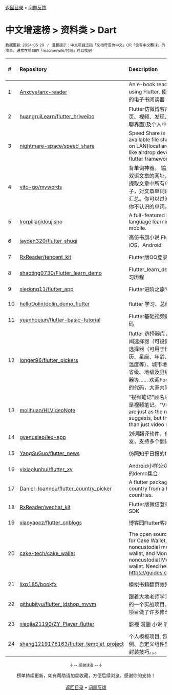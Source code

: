 <a href="https://github.com/GrowingGit/GitHub-Chinese-Top-Charts#github中文排行榜">返回目录</a> • <a href="/content/docs/feedback.md">问题反馈</a>

# 中文增速榜 > 资料类 > Dart
<sub>数据更新: 2024-05-29&nbsp;&nbsp;&nbsp;/&nbsp;&nbsp;&nbsp;温馨提示：中文项目泛指「文档母语为中文」OR「含有中文翻译」的项目，通常在项目的「readme/wiki/官网」可以找到</sub>

|#|Repository|Description|Stars|Average daily growth|Updated|
|:-|:-|:-|:-|:-|:-|
|1|[Anxcye/anx-reader](https://github.com/Anxcye/anx-reader)|An e-book reader written using Flutter. 使用Flutter编写的电子书阅读器|757|12|2024-05-27|
|2|[huangruiLearn/flutter_hrlweibo](https://github.com/huangruiLearn/flutter_hrlweibo)|Flutter仿微博客户端,  包含首页、视频、发现、消息(仿微博聊界面)及个人中心模块|2765|2|2024-05-22|
|3|[nightmare-space/speed_share](https://github.com/nightmare-space/speed_share)|Speed Share is a highly available file sharing terminal on LAN(local area network) like airdrop developed by flutter framework.|855|1|2024-05-24|
|4|[vito-go/mywords](https://github.com/vito-go/mywords)|背单词神器。 输入一个英语或双语文章的网址，本工具将自动提取文章中所有单词及其所在句子，对文章单词进行去重、统计汇总。你可以过滤筛选只显示出你不认识的单词。|142|1|2024-04-29|
|5|[lrorpilla/jidoujisho](https://github.com/lrorpilla/jidoujisho)|A full-featured immersion language learning suite for mobile.|777|1|2024-03-08|
|6|[jayden320/flutter_shuqi](https://github.com/jayden320/flutter_shuqi)|高仿书旗小说 Flutter版，支持iOS、Android|2691|1|2023-12-18|
|7|[RxReader/tencent_kit](https://github.com/RxReader/tencent_kit)|Flutter版QQ登录/分享|234|0|2024-02-23|
|8|[shaoting0730/Flutter_learn_demo](https://github.com/shaoting0730/Flutter_learn_demo)|Flutter_learn_demo  Flutter学习历程|199|0|2024-05-16|
|9|[xiedong11/flutter_app](https://github.com/xiedong11/flutter_app)|Flutter进阶之旅专栏|98|0|2024-02-02|
|10|[helloDolin/dolin_demo_flutter](https://github.com/helloDolin/dolin_demo_flutter)|flutter 学习、总结、提高|10|0|2024-05-25|
|11|[yuanhoujun/flutter-basic-tutorial](https://github.com/yuanhoujun/flutter-basic-tutorial)|Flutter基础视频教程课件以及源码|6|0|2024-05-09|
|12|[longer96/flutter_pickers](https://github.com/longer96/flutter_pickers)|flutter 选择器库，包括日期及时间选择器（可设置范围）、单项选择器（可用于性别、民族、学历、星座、年龄、身高、体重、温度等）、城市地址选择器（分省级、地级及县级）、多项选择器等…… 欢迎Fork & pr贡献您的代码，大家共同学习|274|0|2023-11-29|
|13|[molihuan/HLVideoNote](https://github.com/molihuan/HLVideoNote)|"视频笔记"顾名思义，但不仅仅是视频笔记。"Video notes" are just as the name suggests, but they are more than just video notes.|14|0|2024-05-24|
|14|[gvenusleo/lex-app](https://github.com/gvenusleo/lex-app)|划词翻译软件，使用 Flutter 开发，支持多个翻译模型|14|0|2024-03-04|
|15|[YangSuGuo/flutter_news](https://github.com/YangSuGuo/flutter_news)|仿照知乎日报的flutter项目|7|0|2024-03-04|
|16|[yixiaolunhui/flutter_xy](https://github.com/yixiaolunhui/flutter_xy)|Android小样公众号对应Flutter的demo集合|28|0|2024-05-18|
|17|[Daniel-Ioannou/flutter_country_picker](https://github.com/Daniel-Ioannou/flutter_country_picker)|A flutter package to select a country from a list of countries.|106|0|2024-05-20|
|18|[RxReader/wechat_kit](https://github.com/RxReader/wechat_kit)|Flutter版微信登录/分享/支付 SDK|690|0|2024-04-08|
|19|[xiaoyaocz/flutter_cnblogs](https://github.com/xiaoyaocz/flutter_cnblogs)|博客园Flutter客户端|111|0|2023-12-07|
|20|[cake-tech/cake_wallet](https://github.com/cake-tech/cake_wallet)|The open source repository for Cake Wallet, a noncustodial multi-currency wallet, and Monero.com, a noncustodial Monero-only wallet. Need help? Check out https://guides.cakewallet.com|548|0|2024-05-28|
|21|[lixp185/bookfx](https://github.com/lixp185/bookfx)|模拟书籍翻页效果|67|0|2023-12-07|
|22|[githubityu/flutter_jdshop_mvvm](https://github.com/githubityu/flutter_jdshop_mvvm)|跟着大地老师学习的,模仿京东的一个实战项目，但是根据实际项目做了许多修改和优化|52|0|2024-01-03|
|23|[xiaojia21190/ZY_Player_flutter](https://github.com/xiaojia21190/ZY_Player_flutter)|影视 漫画 小说 听书 |68|0|2024-03-07|
|24|[shang1219178163/flutter_templet_project](https://github.com/shang1219178163/flutter_templet_project)| 个人模板项目, 包含组件使用示例、自定义组件封装、代码优化封装技巧。。。|53|0|2024-05-28|

<div align="center">
    <p><sub>↓ -- 感谢读者 -- ↓</sub></p>
    榜单持续更新，如有帮助请加星收藏，方便后续浏览，感谢你的支持！
</div>

<br/>

<div align="center"><a href="https://github.com/GrowingGit/GitHub-Chinese-Top-Charts#github中文排行榜">返回目录</a> • <a href="/content/docs/feedback.md">问题反馈</a></div>
